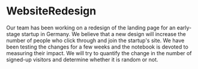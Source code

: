 # WebsiteRedesign
Our team has been working on a redesign of the landing page for an early-stage startup in Germany. We believe that a new design will increase the number of people who click through and join the startup's site. We have been testing the changes for a few weeks and the notebook is devoted to measuring their impact. We will try to quantify the change in the number of signed-up visitors and determine whether it is random or not.
